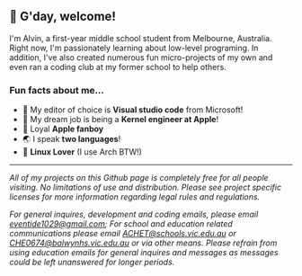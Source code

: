 ## 👋 G'day, welcome!
I'm Alvin, a first-year middle school student from Melbourne, Australia. Right now, I'm passionately learning about low-level programing. In addition, I've also created numerous fun micro-projects of my own and even ran a coding club at my former school to help others.

### Fun facts about me...
- 📝 My editor of choice is **Visual studio code** from Microsoft!
- 💭 My dream job is being a **Kernel engineer at Apple**!
- 🍎 Loyal **Apple fanboy**
- 🌏 I speak **two languages**!
- 🐧 **Linux Lover** (I use Arch BTW!)

--- 

*All of my projects on this Github page is completely free for all people visiting. No limitations of use and distribution. Please see project specific licenses for more information regarding legal rules and regulations.* 

*For general inquires, development and coding emails, please email eventide1029@gmail.com; For school and education related communications please email ACHET@schools.vic.edu.au or CHE0674@balwynhs.vic.edu.au or via other means. Please refrain from using education emails for general inquires and messages as messages could be left unanswered for longer periods.*
